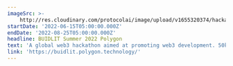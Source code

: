 ```yaml
---
imageSrc: >-
    http://res.cloudinary.com/protocolai/image/upload/v1655320374/hackathons/Polygon_Buidlit_Filecoin_nulv2a.png
startDate: '2022-06-15T05:00:00.000Z'
endDate: '2022-08-25T05:00:00.000Z'
headline: BUIDLIT Summer 2022 Polygon
text: 'A global web3 hackathon aimed at promoting web3 development. 50k USD worth of prizes available on the Filecoin track!'
link: 'https://buidlit.polygon.technology/'
---
```


